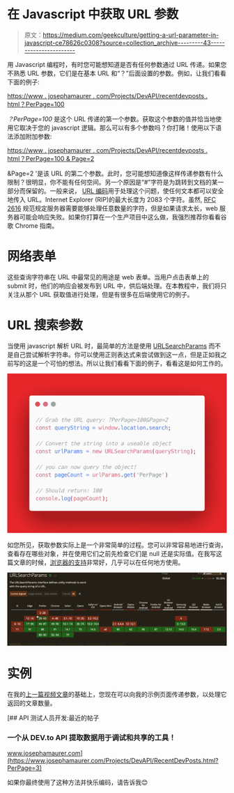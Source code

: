 # 在 Javascript 中获取 URL 参数

> 原文：<https://medium.com/geekculture/getting-a-url-parameter-in-javascript-ce78626c0308?source=collection_archive---------43----------------------->

用 Javascript 编程时，有时您可能想知道是否有任何参数通过 URL 传递。如果您不熟悉 URL 参数，它们是在基本 URL 和“？”后面设置的参数。例如，让我们看看下面的例子:

[https://www . josephamaurer . com/Projects/DevAPI/recentdevposts . html？PerPage=100](https://www.josephamaurer.com/Projects/DevAPI/RecentDevPosts.html?PerPage=100)

*？PerPage=100* 是这个 URL 传递的第一个参数。获取这个参数的值并恰当地使用它取决于您的 javascript 逻辑。那么可以有多个参数吗？你打赌！使用以下语法添加附加参数:

[https://www . josephamaurer . com/Projects/DevAPI/recentdevposts . html？PerPage=100 & Page=2](https://www.josephamaurer.com/Projects/DevAPI/RecentDevPosts.html?PerPage=100&Page=2)

&Page=2 '是该 URL 的第二个参数。此时，您可能想知道像这样传递参数有什么限制？很明显，你不能有任何空间。另一个原因是“#”字符是为跳转到文档的某一部分而保留的。一般来说， [URL 编码](https://en.wikipedia.org/wiki/Percent-encoding#Percent-encoding_reserved_characters)用于处理这个问题，使任何文本都可以安全地传入 URL。Internet Explorer (RIP)的最大长度为 2083 个字符。虽然, [RFC 2616](https://datatracker.ietf.org/doc/html/rfc2616#section-3.2.1) 规范规定服务器需要能够处理任意数量的字符，但是如果请求太长，web 服务器可能会响应失败。如果你打算在一个生产项目中这么做，我强烈推荐你看看谷歌 Chrome 指南。

# **网络表单**

这些查询字符串在 URL 中最常见的用途是 web 表单。当用户点击表单上的 submit 时，他们的响应会被发布到 URL 中，供后端处理。在本教程中，我们将只关注从那个 URL 获取值进行处理，但是有很多在后端使用它的例子。

# **URL 搜索参数**

当使用 javascript 解析 URL 时，最简单的方法是使用 [URLSearchParams](https://developer.mozilla.org/en-US/docs/Web/API/URLSearchParams) 而不是自己尝试解析字符串。你可以使用正则表达式来尝试做到这一点，但是正如我之前写的这是一个可怕的想法。所以让我们看看下面的例子，看看这是如何工作的。

![](img/690964727e2f26b8b1b9fd01833260df.png)

如您所见，获取参数实际上是一个非常简单的过程。您可以非常容易地进行查询，查看存在哪些对象，并在使用它们之前先检查它们是 null 还是实际值。在我写这篇文章的时候，[浏览器的支持](https://caniuse.com/urlsearchparams)非常好，几乎可以在任何地方使用。

![](img/b1fb7c9b5d498a260f72754deceb916f.png)

# **实例**

在我的[上一篇视频文章](https://dev.to/mwrpwr/exploring-dev-to-api-45ni)的基础上，您现在可以向我的示例页面传递参数，以处理它返回的文章数量。

 [## API 测试人员开发:最近的帖子

### 一个从 DEV.to API 提取数据用于调试和共享的工具！

www.josephamaurer.com](https://www.josephamaurer.com/Projects/DevAPI/RecentDevPosts.html?PerPage=3) 

如果你最终使用了这种方法并快乐编码，请告诉我😊